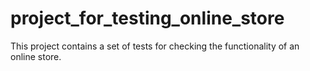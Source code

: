# project_for_testing_online_store
This project contains a set of tests for checking the functionality of an online store.

